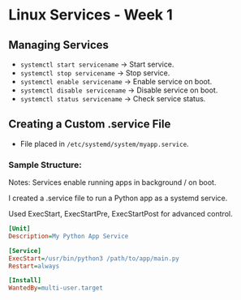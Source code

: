 # Linux Services - Week 1

## Managing Services

- `systemctl start servicename` → Start service.
- `systemctl stop servicename` → Stop service.
- `systemctl enable servicename` → Enable service on boot.
- `systemctl disable servicename` → Disable service on boot.
- `systemctl status servicename` → Check service status.

## Creating a Custom .service File

- File placed in `/etc/systemd/system/myapp.service`.

### Sample Structure:
Notes:
Services enable running apps in background / on boot.

I created a .service file to run a Python app as a systemd service.

Used ExecStart, ExecStartPre, ExecStartPost for advanced control.

```ini
[Unit]
Description=My Python App Service

[Service]
ExecStart=/usr/bin/python3 /path/to/app/main.py
Restart=always

[Install]
WantedBy=multi-user.target

